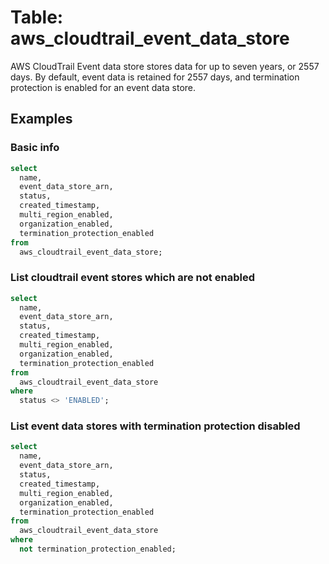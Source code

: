 # Table: aws_cloudtrail_event_data_store

AWS CloudTrail Event data store stores data for up to seven years, or 2557 days. By default, event data is retained for 2557 days, and termination protection is enabled for an event data store.

## Examples

### Basic info

```sql
select
  name,
  event_data_store_arn,
  status,
  created_timestamp,
  multi_region_enabled,
  organization_enabled,
  termination_protection_enabled
from
  aws_cloudtrail_event_data_store;
```

### List cloudtrail event stores which are not enabled

```sql
select
  name,
  event_data_store_arn,
  status,
  created_timestamp,
  multi_region_enabled,
  organization_enabled,
  termination_protection_enabled
from
  aws_cloudtrail_event_data_store
where
  status <> 'ENABLED';
```

### List event data stores with termination protection disabled

```sql
select
  name,
  event_data_store_arn,
  status,
  created_timestamp,
  multi_region_enabled,
  organization_enabled,
  termination_protection_enabled
from
  aws_cloudtrail_event_data_store
where
  not termination_protection_enabled;
```